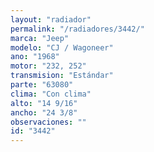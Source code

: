 ```yaml
---
layout: "radiador"
permalink: "/radiadores/3442/"
marca: "Jeep"
modelo: "CJ / Wagoneer"
ano: "1968"
motor: "232, 252"
transmision: "Estándar"
parte: "63080"
clima: "Con clima"
alto: "14 9/16"
ancho: "24 3/8"
observaciones: ""
id: "3442"
---
```


